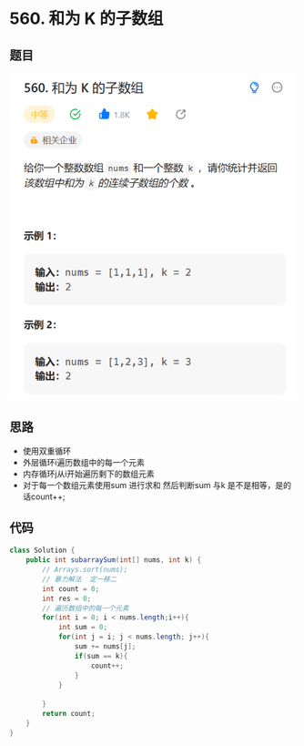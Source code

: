 # 560. 和为 K 的子数组

## 题目

![图 1](../../../images/909bfc4847ccbe0d01d6ff658408ca17b5b2beb343fa427138a9bd9eca0f608d.png)  



## 思路

* 使用双重循环
* 外层循环i遍历数组中的每一个元素
* 内存循环j从i开始遍历剩下的数组元素
* 对于每一个数组元素使用sum 进行求和 然后判断sum 与k 是不是相等，是的话count++;

## 代码

```java
class Solution {
    public int subarraySum(int[] nums, int k) {
        // Arrays.sort(nums);
        // 暴力解法  定一移二
        int count = 0;
        int res = 0;
        // 遍历数组中的每一个元素
        for(int i = 0; i < nums.length;i++){
            int sum = 0;
            for(int j = i; j < nums.length; j++){
                sum += nums[j];
                if(sum == k){
                    count++;
                }
            }
            
        }
        return count;
    }
}

```
